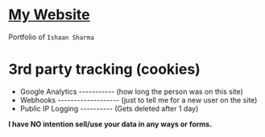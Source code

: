 # [My Website](https://jeherillajanwar.github.io/)


Portfolio of <code>Ishaan Sharma</code>


# 3rd party tracking (cookies)

- Google Analytics ----------- (how long the person was on this site)
- Webhooks ------------------- (just to tell me for a new user on the site)
- Public IP Logging ---------- (Gets deleted after 1 day)


<b>I have NO intention sell/use your data in any ways or forms.</b>
